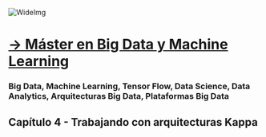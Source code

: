 ![WideImg](https://fictizia.com/img/github/Fictizia-plan-estudios-github.jpg)

# [→ Máster en Big Data y Machine Learning](https://fictizia.com/formacion/master-big-data)
### Big Data, Machine Learning, Tensor Flow, Data Science, Data Analytics, Arquitecturas Big Data, Plataformas Big Data

## Capítulo 4 - Trabajando con arquitecturas Kappa
